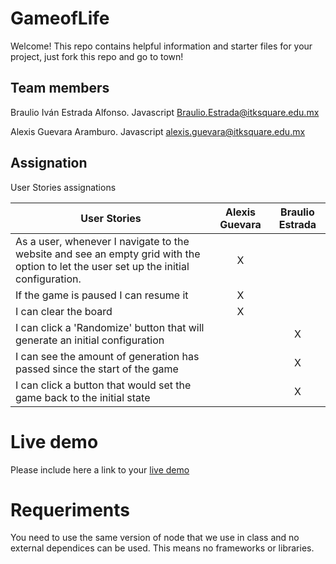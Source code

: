 
# GameofLife

Welcome! This repo contains helpful information and starter files for your project, just fork this repo and go to town!

## Team members

Braulio Iván Estrada Alfonso. Javascript Braulio.Estrada@itksquare.edu.mx

Alexis Guevara Aramburo. Javascript alexis.guevara@itksquare.edu.mx
## Assignation 

User Stories assignations

| User Stories     | Alexis Guevara | Braulio Estrada |
| ---------------- | :--: | :---: |
| As a user, whenever I navigate to the website and see an empty grid with the option to let the user set up the initial configuration. |  X   |      |
| If the game is paused I can resume it |  X    |     |
| I can clear the board |  X   |      |
| I can click a 'Randomize' button that will generate an initial configuration |    |   X   |
| I can see the amount of generation has passed since the start of the game |    |   X   |
| I can click a button that would set the game back to the initial state |    |   X   |

# Live demo

Please include here a link to your [live demo](https://braulioestrada-ksquare.github.io/gameoflife/)

# Requeriments
You need to use the same version of node that we use in class and no external dependices can be used. This means no frameworks or libraries.

